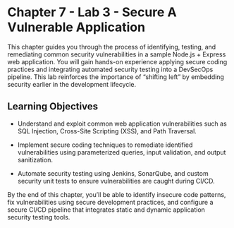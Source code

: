 # Chapter 7 - Lab 3 - Secure A Vulnerable Application

This chapter guides you through the process of identifying, testing, and remediating common security vulnerabilities in a sample Node.js + Express web application. You will gain hands-on experience applying secure coding practices and integrating automated security testing into a DevSecOps pipeline. This lab reinforces the importance of “shifting left” by embedding security earlier in the development lifecycle.

## Learning Objectives

- Understand and exploit common web application vulnerabilities such as SQL Injection, Cross-Site Scripting (XSS), and Path Traversal.

- Implement secure coding techniques to remediate identified vulnerabilities using parameterized queries, input validation, and output sanitization.

- Automate security testing using Jenkins, SonarQube, and custom security unit tests to ensure vulnerabilities are caught during CI/CD.


By the end of this chapter, you’ll be able to identify insecure code patterns, fix vulnerabilities using secure development practices, and configure a secure CI/CD pipeline that integrates static and dynamic application security testing tools.